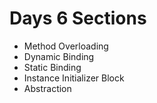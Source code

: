  # Days 6 Sections 
 - Method Overloading
 - Dynamic Binding
 - Static Binding
 - Instance Initializer Block
 - Abstraction
